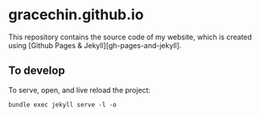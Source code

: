 # gracechin.github.io

This repository contains the source code of my website, which is created using [Github Pages & Jekyll][gh-pages-and-jekyll].

## To develop

To serve, open, and live reload the project:

```
bundle exec jekyll serve -l -o
```
